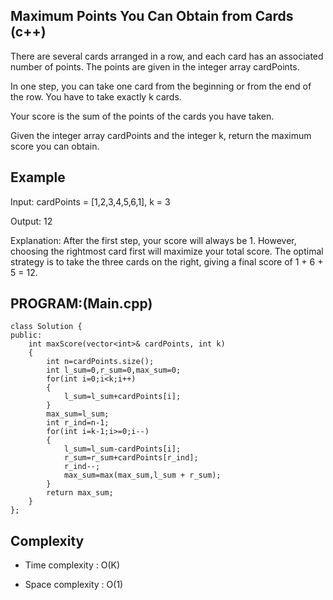 ## Maximum Points You Can Obtain from Cards (c++)

There are several cards arranged in a row, and each card has an associated number of points. The points are given in the integer array cardPoints.

In one step, you can take one card from the beginning or from the end of the row. You have to take exactly k cards.

Your score is the sum of the points of the cards you have taken.

Given the integer array cardPoints and the integer k, return the maximum score you can obtain.
## Example
Input: cardPoints = [1,2,3,4,5,6,1], k = 3

Output: 12

Explanation: After the first step, your score will always be 1. However, choosing the rightmost card first will maximize your total score. The optimal strategy is to take the three cards on the right, giving a final score of 1 + 6 + 5 = 12.
## PROGRAM:(Main.cpp)
```
class Solution {
public:
    int maxScore(vector<int>& cardPoints, int k) 
    {
        int n=cardPoints.size();
        int l_sum=0,r_sum=0,max_sum=0;
        for(int i=0;i<k;i++)
        {
            l_sum=l_sum+cardPoints[i];
        }
        max_sum=l_sum;
        int r_ind=n-1;
        for(int i=k-1;i>=0;i--)
        {
            l_sum=l_sum-cardPoints[i];
            r_sum=r_sum+cardPoints[r_ind];
            r_ind--;
            max_sum=max(max_sum,l_sum + r_sum);
        }
        return max_sum;
    }
};
```
## Complexity
- Time complexity : O(K)

- Space complexity : O(1)
